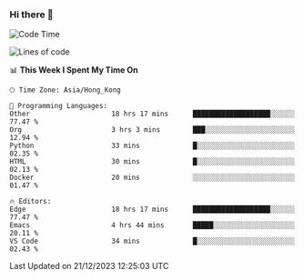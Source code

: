 ### Hi there 👋

<!--
**nicehiro/nicehiro** is a ✨ _special_ ✨ repository because its `README.md` (this file) appears on your GitHub profile.

Here are some ideas to get you started:

- 🔭 I’m currently working on ...
- 🌱 I’m currently learning ...
- 👯 I’m looking to collaborate on ...
- 🤔 I’m looking for help with ...
- 💬 Ask me about ...
- 📫 How to reach me: ...
- 😄 Pronouns: ...
- ⚡ Fun fact: ...
-->

<!--START_SECTION:waka-->
![Code Time](http://img.shields.io/badge/Code%20Time-171%20hrs%2034%20mins-blue)

![Lines of code](https://img.shields.io/badge/From%20Hello%20World%20I%27ve%20Written-2.6%20million%20lines%20of%20code-blue)

📊 **This Week I Spent My Time On** 

```text
🕑︎ Time Zone: Asia/Hong_Kong

💬 Programming Languages: 
Other                    18 hrs 17 mins      ███████████████████░░░░░░   77.47 % 
Org                      3 hrs 3 mins        ███░░░░░░░░░░░░░░░░░░░░░░   12.94 % 
Python                   33 mins             █░░░░░░░░░░░░░░░░░░░░░░░░   02.35 % 
HTML                     30 mins             █░░░░░░░░░░░░░░░░░░░░░░░░   02.13 % 
Docker                   20 mins             ░░░░░░░░░░░░░░░░░░░░░░░░░   01.47 % 

🔥 Editors: 
Edge                     18 hrs 17 mins      ███████████████████░░░░░░   77.47 % 
Emacs                    4 hrs 44 mins       █████░░░░░░░░░░░░░░░░░░░░   20.11 % 
VS Code                  34 mins             █░░░░░░░░░░░░░░░░░░░░░░░░   02.43 % 
```


 Last Updated on 21/12/2023 12:25:03 UTC
<!--END_SECTION:waka-->
